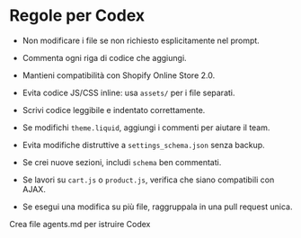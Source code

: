 # Regole per Codex

- Non modificare i file se non richiesto esplicitamente nel prompt.
- Commenta ogni riga di codice che aggiungi.
- Mantieni compatibilità con Shopify Online Store 2.0.
- Evita codice JS/CSS inline: usa `assets/` per i file separati.
- Scrivi codice leggibile e indentato correttamente.
- Se modifichi `theme.liquid`, aggiungi i commenti per aiutare il team.
- Evita modifiche distruttive a `settings_schema.json` senza backup.

- Se crei nuove sezioni, includi `schema` ben commentati.
- Se lavori su `cart.js` o `product.js`, verifica che siano compatibili con AJAX.
- Se esegui una modifica su più file, raggruppala in una pull request unica.


Crea file agents.md per istruire Codex

